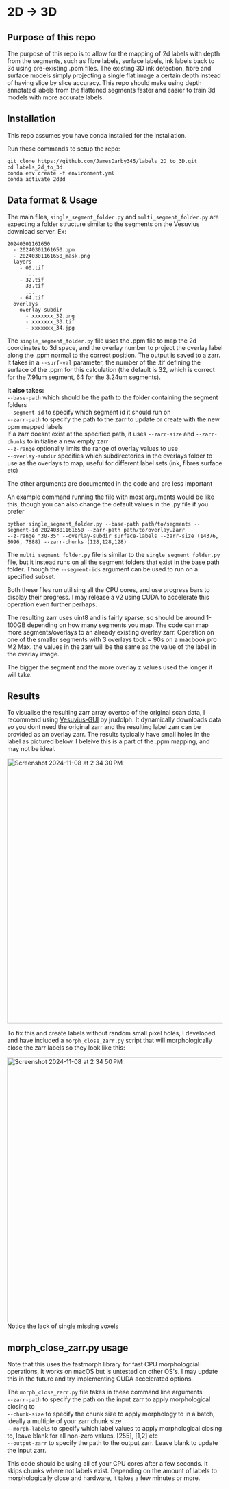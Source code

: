 # 2D -> 3D

## Purpose of this repo
The purpose of this repo is to allow for the mapping of 2d labels with depth from the segments, 
such as fibre labels, surface labels, ink labels back to 3d using pre-existing .ppm files. 
The existing 3D ink detection, fibre and surface models simply projecting a single flat image
a certain depth instead of having slice by slice accuracy. This repo should make using depth 
annotated labels from the flattened segments faster and easier to train 3d models with more accurate labels.

## Installation
This repo assumes you have conda installed for the installation.

Run these commands to setup the repo:
```
git clone https://github.com/JamesDarby345/labels_2D_to_3D.git
cd labels_2d_to_3d
conda env create -f environment.yml
conda activate 2d3d
```

## Data format & Usage
The main files, `single_segment_folder.py` and `multi_segment_folder.py` are expecting a folder structure similar
to the segments on the Vesuvius download server. Ex:

```
20240301161650
  - 20240301161650.ppm
  - 20240301161650_mask.png
  layers
    - 00.tif
      ...
    - 32.tif
    - 33.tif
      ...
    - 64.tif
  overlays
    overlay-subdir
      - xxxxxxx_32.png
      - xxxxxxx_33.tif
      - xxxxxxx_34.jpg
```

The `single_segment_folder.py` file uses the .ppm file to map the 2d coordinates to 3d space, and the overlay number to project the overlay label 
along the .ppm normal to the correct position. The output is saved to a zarr. 
It takes in a `--surf-val` parameter, the number of the .tif defining the surface of the .ppm for this calculation
(the default is 32, which is correct for the 7.91um segment, 64 for the 3.24um segments).

**It also takes:**<br>
`--base-path` which should be the path to the folder containing the segment folders<br>
`--segment-id` to specify which segment id it should run on<br>
`--zarr-path` to specify the path to the zarr to update or create with the new ppm mapped labels<br>
If a zarr doesnt exist at the specified path, it uses `--zarr-size` and `--zarr-chunks` to initialise a new empty zarr<br>
`--z-range` optionally limits the range of overlay values to use<br>
`--overlay-subdir` specifies which subdirectories in the overlays folder to use as the overlays to map, useful for different label sets (ink, fibres surface etc)<br>

The other arguments are documented in the code and are less important

An example command running the file with most arguments would be like this, though you can also change the default values in the 
.py file if you prefer

```
python single_segment_folder.py --base-path path/to/segments --segment-id 20240301161650 --zarr-path path/to/overlay.zarr
--z-range "30-35" --overlay-subdir surface-labels --zarr-size (14376, 8096, 7888) --zarr-chunks (128,128,128)
```

The `multi_segment_folder.py` file is similar to the `single_segment_folder.py` file, but it instead runs on 
all the segment folders that exist in the base path folder. Though the `--segment-ids` argument can be used to run on 
a specified subset.

Both these files run utilising all the CPU cores, and use progress bars to display their progress. I may release a v2 using CUDA
to accelerate this operation even further perhaps.

The resulting zarr uses uint8 and is fairly sparse, so should be around 1-100GB depending on how many segments you map. The
code can map more segments/overlays to an already existing overlay zarr. Operation on one of the smaller segments with 3 overlays 
took ~ 90s on a macbook pro M2 Max. the values in the zarr will be the same as the value of the label in the overlay image.

The bigger the segment and the more overlay z values used the longer it will take.

## Results
To visualise the resulting zarr array overtop of the original scan data, I recommend using [Vesuvius-GUI](https://github.com/jrudolph/vesuvius-gui) by jrudolph.
It dynamically downloads data so you dont need the original zarr and the resulting label zarr can be provided as an overlay zarr.
The results typically have small holes in the label as pictured below. I beleive this is a part of the .ppm mapping, and may not be ideal.

<img width="619" alt="Screenshot 2024-11-08 at 2 34 30 PM" src="https://github.com/user-attachments/assets/d7bf4279-1417-45a5-92d8-b68032875e8d">
<br>

To fix this and create labels without random small pixel holes, I developed and have included a `morph_close_zarr.py` script that 
will morphologically close the zarr labels so they look like this:

<img width="619" alt="Screenshot 2024-11-08 at 2 34 50 PM" src="https://github.com/user-attachments/assets/46924d3a-fcf8-450e-844b-24d9600dce1b">
<br> Notice the lack of single missing voxels

## morph_close_zarr.py usage
Note that this uses the fastmorph library for fast CPU morphologcial operations, it works on macOS but is untested on other OS's.
I may update this in the future and try implementing CUDA accelerated options.

The `morph_close_zarr.py` file takes in these command line arguments<br>
`--zarr-path` to specify the path on the input zarr to apply morphological closing to<br>
`--chunk-size` to specify the chunk size to apply morphology to in a batch, ideally a multiple of your zarr chunk size<br>
`--morph-labels` to specify which label values to apply morphological closing to, leave blank for all non-zero values. [255], [1,2] etc<br>
`--output-zarr` to specify the path to the output zarr. Leave blank to update the input zarr.<br>

This code should be using all of your CPU cores after a few seconds. It skips chunks where not labels exist. 
Depending on the amount of labels to morphologically close and hardware, it takes a few minutes or more.






